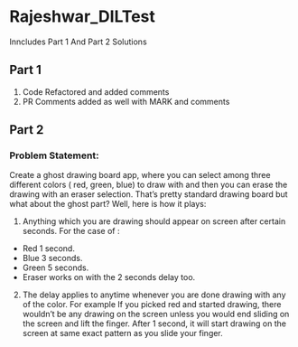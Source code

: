 # Rajeshwar_DILTest
 Inncludes Part 1 And Part 2 Solutions

## Part 1
1. Code Refactored and added comments 
2. PR Comments added as well with MARK and comments

## Part 2
### Problem  Statement: 
Create a ghost drawing board app, where you can select among three different colors ( red, green,
blue) to draw with and then you can erase the drawing with an eraser selection. That’s pretty standard
drawing board but what about the ghost part? Well, here is how it plays:

1. Anything which you are drawing should appear on screen after certain seconds. For the case of :
* Red 1 second.
* Blue 3 seconds.
* Green 5 seconds.
* Eraser works on with the 2 seconds delay too.

2. The delay applies to anytime whenever you are done drawing with any of the color. For example If
you picked red and started drawing, there wouldn’t be any drawing on the screen unless you would
end sliding on the screen and lift the finger. After 1 second, it will start drawing on the screen at
same exact pattern as you slide your finger.
